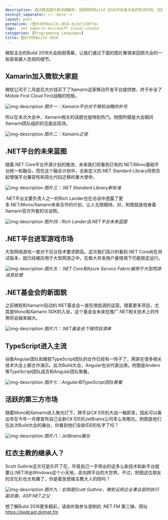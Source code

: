 ```yaml
---
description: 通过精选图片和详细解析，回顾微软Build 2016开发者大会的亮点时刻，包括Xamarin加入微软、.NET平台融合、TypeScript和游戏开发等关键领域的进展。
excerpt_separator: <!--more-->
layout: post
permalink: /图片中的build-2016-8c2e7138f7ec
tags: .net xamarin microsoft visual-studio
categories: [Programming Languages]
title: 图片中的Build 2016
---
```

微软主办的Build 2016大会刚刚落幕，让我们通过下面的图片集锦来回顾大会的一些容易被人忽视的细节。
<!--more-->

## Xamarin加入微软大家庭

微软公司于二月底花大价钱买下了Xamarin这家移动开发平台提供商，终于补全了Mobile First Cloud First战略的短板。

![img-description](/images/xamarin.png)
_图片一：Xamarin平台对于微软战略的补充_

所以在本次大会中，Xamarin相关的话题也是特别热门。附图所摄是大会期间Xamarin团队组织的见面会现场。

![img-description](/images/xamarin-night.png)
_图片二：Xamarin之夜_

## .NET平台的未来蓝图

随着.NET Core平台开源计划的推进，未来我们将看到已有的.NET/Mono基础平台统一和融合。而在这个融合计划中，全新定义的.NET Standard Library将担负起增强平台兼容性和简化代码迁移的重大使命，

![img-description](/images/net-standard.png)
_图片三：.NET Standard Library新标准_

.NET平台主要负责人之一的Rich Lander也在访谈中透露了更多.NET/Mono/Xamarin未来合作的计划，让人无限期待。对，附图就是他身着Xamarin官方外套的访谈照。

![img-description](/images/rich.png)
_图片四：Rich Lander谈.NET平台未来蓝图_

## .NET平台进军游戏市场

大型网络游戏一直对于后台技术要求颇高。这次我们高兴的看到.NET Core尚在测试版本，就已经被应用于大型网游之中，在极大并发用户量情境下仍能稳定运行。

![img-description](/images/game.png)
_图片五：.NET Core和Azure Service Fabric被用于大型网游消息处理_

## .NET基金会的新面貌

之前微软和Xamarin启动的.NET基金会一直在很低调的运营。随着更多项目，尤其是Mono和Xamarin SDK的入驻，这个基金会未来在推广.NET相关技术上的作用将会越来越大。

![img-description](/images/net-foundation.png)
_图片六：.NET基金会下辖项目清单_

## TypeScript进入主流

谷歌Angular团队和微软TypeScript团队的合作已经有一阵子了，两家在很多相关技术大会上都合作演示。此次Build大会，Angular也派代表出席。附图是Anders等TypeScript团队成员和Angular团队聚餐。

![img-description](/images/angular.png)
_图片七：Angular和TypeScript团队聚餐_

## 活跃的第三方市场

随着Mono和Xamarin进入聚光灯下，跨平台C# IDE的大战一触即发，因此可以看出早在今年一月便宣布自己全新C# IDE的JetBrains公司多么有眼光。附图是他们在此次Build大会的展台，你看到他们全新IDE的名字了吗？

![img-description](/images/jetbrains.png)
_图片八：JetBrains展台_

## 红衣主教的继承人？

Scott Guthrie这次可是乐开了花，毕竟自己一手带出的这多么新技术和新平台就要让.NET冲出Windows这个小天地，走向跨平台的大世界。不过，附图这位朋友的文化衫也太有趣了，你是着急想接主教大人的班吗？

![img-description](/images/scott.png)
_图片九：右侧是Scott Guthrie，微软云和企业事业部的执行副总裁，ASP.NET之父_

想了解Build 2016更多精彩，请收听我参与录制的 .NET FM 第三弹，网址 https://podcast.dotnet.fm
